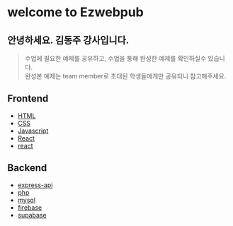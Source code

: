 # welcome to Ezwebpub

## 안녕하세요. 김동주 강사입니다.

> 수업에 필요한 예제를 공유하고, 수업을 통해 완성한 예제를 확인하실수 있습니다.  
> 완성본 예제는 team member로 초대된 학생들에게만 공유되니 참고해주세요. 

## Frontend
- [HTML](https://github.com/ezwebpub/web-basic_HTML)
- [CSS](https://github.com/ezwebpub/web-basic_CSS)
- [Javascript](https:#)
- [React](https:#)
- [react](https:#)

## Backend
- [express-api](https:#)
- [php](https:#)
- [mysql](https:#)
- [firebase](https:#)
- [supabase](https:#)